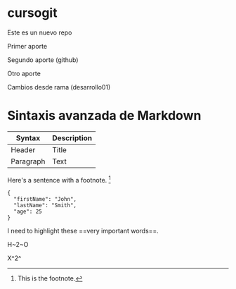 # cursogit
Este es un nuevo repo



Primer aporte

Segundo aporte (github)

Otro aporte


Cambios desde rama (desarrollo01)

# Sintaxis avanzada de Markdown

| Syntax | Description |
| ----------- | ----------- |
| Header | Title |
| Paragraph | Text |


Here's a sentence with a footnote. [^1]

```
{
  "firstName": "John",
  "lastName": "Smith",
  "age": 25
}
```

I need to highlight these ==very important words==.

H~2~O

X^2^


[^1]: This is the footnote.
